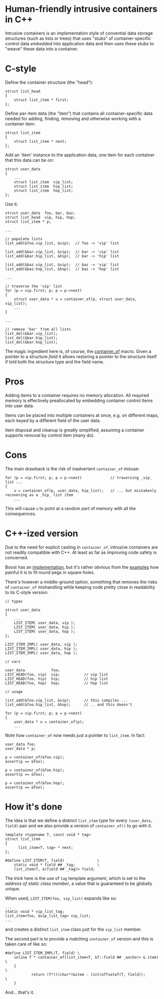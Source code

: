 # Human-friendly intrusive containers in C++

Intrusive containers is an implementation style of convential data storage structures 
(such as lists or trees) that uses  "stubs" of container-specific control data *embedded*
into application data and then uses these stubs to "weave" these data into a container.

# C-style

Define the container structure (the "head"):

    struct list_head
    {
        struct list_item * first;
    };

Define per-item data (the "item") that contains all container-specific data needed for
adding, finding, removing and otherwise working with a container item:

    struct list_item
    {
        struct list_item * next;
    };
    
Add an 'item' instance to the application data, one item for each container that this 
data can be on:

    struct user_data
    {
        ...
        struct list_item  vip_list;
        struct list_item  hip_list;
        struct list_item  hop_list;
    }; 
    
Use it:

    struct user_data  foo, bar, baz;
    struct list_head  vip, hip, hop;
    struct list_item * p;
    
    ...
    
    // populate lists
    list_add(&foo.vip_list, &vip);  // foo -> 'vip' list

    list_add(&bar.vip_list, &vip);  // bar -> 'vip' list
    list_add(&bar.hip_list, &hip);  // bar -> 'hip' list

    list_add(&baz.vip_list, &vip);  // baz -> 'vip' list
    list_add(&baz.hop_list, &hop);  // baz -> 'hop' list
    
    ...
    
    // traverse the 'vip' list
    for (p = vip.first; p; p = p->next)
    {
        struct user_data * u = container_of(p, struct user_data, vip_list);
        ...
    }
    
    ...
    
    // remove 'bar' from all lists
    list_del(&bar.vip_list);
    list_del(&bar.hip_list);
    list_del(&bar.hop_list);
    
The magic ingredient here is, of course, the [container_of](https://en.wikipedia.org/wiki/Offsetof#Usage) macro. 
Given a pointer to a structure *field* it allows restoring a pointer to the structure itself if told both the
structure type and the field name.

# Pros

Adding items to a container requires no memory allocation. All required memory is effectively
preallocated by embedding container control items into user data.

Items can be placed into multiple containers at once, e.g. on different maps, each keyed by a different  field 
of the user data.

Item disposal and cleanup is greatly simplified, assuming a container supports removal by control item (many do).

# Cons

The main drawback is the risk of inadvertent `container_of` misuse:

    for (p = vip.first; p; p = p->next)             // traversing _vip_ list ...
    {
        u = container_of(p, user_data, hip_list);   // ... but mistakenly recovering as a _hip_ list item
        ...

This will cause `u` to point at a random part of memory with all the consequences.

# C++-ized version

Due to the need for explicit casting in `container_of`, intrusive containers are not readily
compatible with C++. At least as far as improving code safety is concerned.

Boost has an [implementation](https://www.boost.org/doc/libs/1_64_0/doc/html/intrusive.html), 
but it's rather obvious 
from the [examples](https://www.boost.org/doc/libs/1_64_0/doc/html/intrusive/slist.html#intrusive.slist.slist_example)
how painful it is to fit round pegs in square holes.

There's however a middle-ground option, something that removes the risks of `container_of` mishandling while 
keeping code pretty close in readability to its C-style version:

    // types
    
    struct user_data
    {
        ...
        LIST_ITEM( user_data, vip );
        LIST_ITEM( user_data, hip );
        LIST_ITEM( user_data, hop );
    };

    LIST_ITEM_IMPL( user_data, vip );
    LIST_ITEM_IMPL( user_data, hip );
    LIST_ITEM_IMPL( user_data, hop );
    
    // vars
    
    user_data            foo;
    LIST_HEAD(foo, vip)  vip;           // vip list
    LIST_HEAD(foo, hip)  hip;           // hip list
    LIST_HEAD(foo, hop)  hop;           // hop list
    
    // usage
    
    list_add(&foo.vip_list, &vip);      // this compiles ...
    list_add(&foo.hip_list, &hop);      // .. and this doesn't
    
    for (p = vip.first; p; p = p->next)
    {
        user_data * u = container_of(p);
        ...
        
Note how `container_of` now needs just a pointer to `list_item`. In fact:

    user_data foo;
    user_data * p;
    
    p = container_of(&foo.vip);
    assert(p == &foo);
    
    p = container_of(&foo.hip);
    assert(p == &foo);

    p = container_of(&foo.hop);
    assert(p == &foo);
    
# How it's done

The idea is that we define a distinct `list_item` type for every
`(user_data, field)` pair and we also provide a version of
`container_of()` to go with it.

    template <typename T, const void * tag>
    struct list_item
    {
	      list_item<T, tag> * next;
    };

    #define LIST_ITEM(T, field)               \
        static void * field ## _tag;          \
        list_item<T, &(field ## _tag)> field;
        
The *trick* here is the use of `tag` template argument, which is 
set to the *address of static class member*, a value that is
guaranteed to be globally unique.

When used, `LIST_ITEM(foo, vip_list)` expands like so:

    ...
    static void * vip_list_tag;
    list_item<foo, &vip_list_tag> vip_list;
    ...
    
and creates a distinct `list_item` class just for the `vip_list` member.

The second part is to provide a matching `container_of` version and this is taken care of like so:

    #define LIST_ITEM_IMPL(T, field) \
        inline T * container_of(list_item<T, &T::field ## _anchor> & item) \
        {                                                                  \
		        return (T*)((char*)&item - (int)offsetof(T, field));           \
        }

And... that's it.
